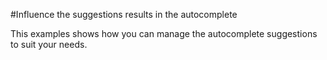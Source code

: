 #Influence the suggestions results in the autocomplete

This examples shows how you can manage the autocomplete suggestions to suit your needs.
